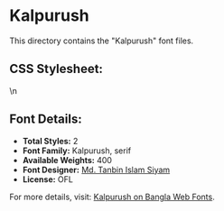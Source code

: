 # Kalpurush

This directory contains the "Kalpurush" font files.

## CSS Stylesheet:

\n

## Font Details:
- **Total Styles:** 2
- **Font Family:** Kalpurush, serif
- **Available Weights:** 400
- **Font Designer:** [Md. Tanbin Islam Siyam](https://github.com/potasiyam)
- **License:** OFL

For more details, visit: [Kalpurush on Bangla Web Fonts](https://banglawebfonts.pages.dev/kalpurush/#about).